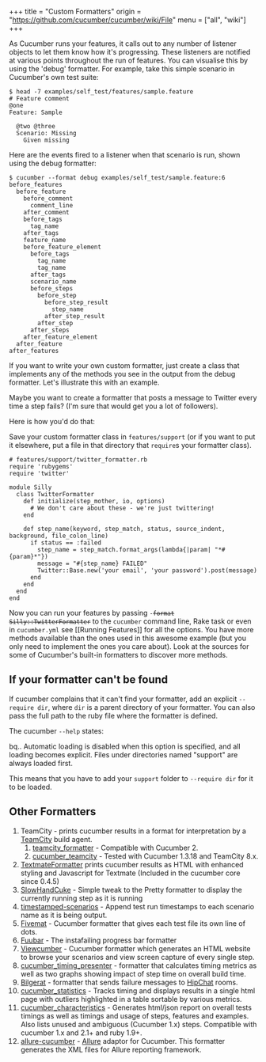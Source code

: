 +++
title = "Custom Formatters"
origin = "https://github.com/cucumber/cucumber/wiki/File"
menu = ["all", "wiki"]
+++

As Cucumber runs your features, it calls out to any number of listener objects to let them know how it's progressing. These listeners are notified at various points throughout the run of features. You can visualise this by using the 'debug' formatter. For example, take this simple scenario in Cucumber's own test suite:

    $ head -7 examples/self_test/features/sample.feature
    # Feature comment
    @one
    Feature: Sample

      @two @three
      Scenario: Missing
        Given missing

Here are the events fired to a listener when that scenario is run, shown using the debug formatter:

    $ cucumber --format debug examples/self_test/sample.feature:6
    before_features
      before_feature
        before_comment
          comment_line
        after_comment
        before_tags
          tag_name
        after_tags
        feature_name
        before_feature_element
          before_tags
            tag_name
            tag_name
          after_tags
          scenario_name
          before_steps
            before_step
              before_step_result
                step_name
              after_step_result
            after_step
          after_steps
        after_feature_element
      after_feature
    after_features

If you want to write your own custom formatter, just create a class that implements any of the methods you see in the output from the debug formatter. Let's illustrate this with an example.

Maybe you want to create a formatter that posts a message to Twitter every time a step fails? (I'm sure that would get you a lot of followers).

Here is how you'd do that:

Save your custom formatter class in <code>features/support</code> (or if you want to put it elsewhere, put a file in that directory that <code>require</code>s your formatter class).

    # features/support/twitter_formatter.rb
    require 'rubygems'
    require 'twitter'

    module Silly
      class TwitterFormatter
        def initialize(step_mother, io, options)
          # We don't care about these - we're just twittering!
        end

        def step_name(keyword, step_match, status, source_indent, background, file_colon_line)
          if status == :failed
            step_name = step_match.format_args(lambda{|param| "*#{param}*"})
            message = "#{step_name} FAILED"
            Twitter::Base.new('your email', 'your password').post(message)
          end
        end
      end
    end

Now you can run your features by passing <code>-~~format Silly::TwitterFormatter</code> to the <code>cucumber</code> command line, Rake task or even in <code>cucumber.yml</code>~~ see \[\[Running Features\]\] for all the options. You have more methods available than the ones used in this awesome example (but you only need to implement the ones you care about). Look at the sources for some of Cucumber's built-in formatters to discover more methods.

If your formatter can't be found
--------------------------------

If cucumber complains that it can't find your formatter, add an explicit <code>--require dir</code>, where <code>dir</code> is a parent directory of your formatter. You can also pass the full path to the ruby file where the formatter is defined.

The cucumber <code>--help</code> states:

bq.. Automatic loading is disabled when this option is specified, and all loading becomes explicit. Files under directories named "support" are always loaded first.

This means that you have to add your <code>support</code> folder to <code>--require dir</code> for it to be loaded.

Other Formatters
----------------

1.  TeamCity - prints cucumber results in a format for interpretation by a [TeamCity](http://www.jetbrains.com/teamcity/index.html) build agent.
    1.  [teamcity\_formatter](https://github.com/kevinrood/teamcity_formatter) - Compatible with Cucumber 2.
    2.  [cucumber\_teamcity](https://github.com/ankurcha/cucumber_teamcity/) - Tested with Cucumber 1.3.18 and TeamCity 8.x.
2.  [TextmateFormatter](http://github.com/raldred/cucumber_textmate/) prints cucumber results as HTML with enhanced styling and Javascript for Textmate (Included in the cucumber core since 0.4.5)
3.  [SlowHandCuke](http://github.com/moredip/SlowHandCuke) - Simple tweak to the Pretty formatter to display the currently running step as it is running
4.  [timestamped-scenarios](https://github.com/moredip/timestamped-scenarios) - Append test run timestamps to each scenario name as it is being output.
5.  [Fivemat](https://github.com/tpope/fivemat) - Cucumber formatter that gives each test file its own line of dots.
6.  [Fuubar](http://github.com/martinciu/fuubar-cucumber) - The instafailing progress bar formatter
7.  [Viewcumber](https://github.com/versapay/viewcumber) - Cucumber formatter which generates an HTML website to browse your scenarios and view screen capture of every single step.
8.  [cucumber\_timing\_presenter](https://github.com/distributedlife/cucumber_timing_presenter) - formatter that calculates timing metrics as well as two graphs showing impact of step time on overall build time.
9.  [Bilgerat](https://github.com/mdsol/bilgerat) - formatter that sends failure messages to [HipChat](https://www.hipchat.com/) rooms.
10. [cucumber\_statistics](https://github.com/alienfast/cucumber_statistics) - Tracks timing and displays results in a single html page with outliers highlighted in a table sortable by various metrics.
11. [cucumber\_characteristics](https://github.com/singram/cucumber_characteristics) - Generates html/json report on overall tests timings as well as timings and usage of steps, features and examples. Also lists unused and ambiguous (Cucumber 1.x) steps. Compatible with cucumber 1.x and 2.1+ and ruby 1.9+.
12. [allure-cucumber](https://github.com/allure-framework/allure-cucumber) - [Allure](https://github.com/allure-framework) adaptor for Cucumber. This formatter generates the XML files for Allure reporting framework.
